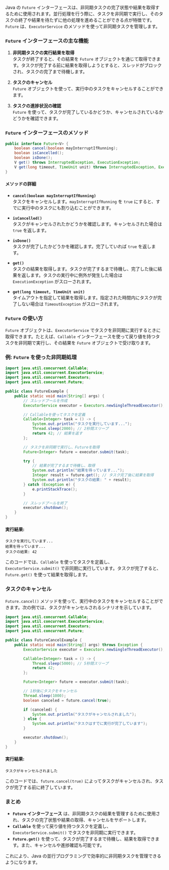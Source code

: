 Java の `Future` インターフェースは、非同期タスクの完了状態や結果を取得するために使用されます。並行処理を行う際に、タスクを非同期で実行し、そのタスクの終了や結果を待たずに他の処理を進めることができる点が特徴です。`Future` は、`ExecutorService` のメソッドを使って非同期タスクを管理します。

### `Future` インターフェースの主な機能

1. **非同期タスクの実行結果を取得**  
   タスクが終了すると、その結果を `Future` オブジェクトを通じて取得できます。タスクが完了する前に結果を取得しようとすると、スレッドがブロックされ、タスクの完了まで待機します。

2. **タスクのキャンセル**  
   `Future` オブジェクトを使って、実行中のタスクをキャンセルすることができます。

3. **タスクの進捗状況の確認**  
   `Future` を使って、タスクが完了しているかどうか、キャンセルされているかどうかを確認できます。

### `Future` インターフェースのメソッド

```java
public interface Future<V> {
    boolean cancel(boolean mayInterruptIfRunning);
    boolean isCancelled();
    boolean isDone();
    V get() throws InterruptedException, ExecutionException;
    V get(long timeout, TimeUnit unit) throws InterruptedException, ExecutionException, TimeoutException;
}
```

#### メソッドの詳細

- **`cancel(boolean mayInterruptIfRunning)`**  
  タスクをキャンセルします。`mayInterruptIfRunning` を `true` にすると、すでに実行中のタスクにも割り込むことができます。

- **`isCancelled()`**  
  タスクがキャンセルされたかどうかを確認します。キャンセルされた場合は `true` を返します。

- **`isDone()`**  
  タスクが完了したかどうかを確認します。完了していれば `true` を返します。

- **`get()`**  
  タスクの結果を取得します。タスクが完了するまで待機し、完了した後に結果を返します。タスクの実行中に例外が発生した場合は `ExecutionException` がスローされます。

- **`get(long timeout, TimeUnit unit)`**  
  タイムアウトを指定して結果を取得します。指定された時間内にタスクが完了しない場合は `TimeoutException` がスローされます。

### `Future` の使い方

`Future` オブジェクトは、`ExecutorService` でタスクを非同期に実行するときに取得できます。たとえば、`Callable` インターフェースを使って戻り値を持つタスクを非同期で実行し、その結果を `Future` オブジェクトで受け取ります。

### 例: `Future` を使った非同期処理

```java
import java.util.concurrent.Callable;
import java.util.concurrent.ExecutorService;
import java.util.concurrent.Executors;
import java.util.concurrent.Future;

public class FutureExample {
    public static void main(String[] args) {
        // スレッドプールを作成
        ExecutorService executor = Executors.newSingleThreadExecutor();

        // Callableを使ってタスクを定義
        Callable<Integer> task = () -> {
            System.out.println("タスクを実行しています...");
            Thread.sleep(2000); // 2秒間スリープ
            return 42; // 結果を返す
        };

        // タスクを非同期で実行し、Futureを取得
        Future<Integer> future = executor.submit(task);

        try {
            // 結果が完了するまで待機し、取得
            System.out.println("結果を待っています...");
            Integer result = future.get(); // タスク完了後に結果を取得
            System.out.println("タスクの結果: " + result);
        } catch (Exception e) {
            e.printStackTrace();
        }

        // スレッドプールを終了
        executor.shutdown();
    }
}
```

#### 実行結果:
```
タスクを実行しています...
結果を待っています...
タスクの結果: 42
```

このコードでは、`Callable` を使ってタスクを定義し、`ExecutorService.submit()` で非同期に実行しています。タスクが完了すると、`Future.get()` を使って結果を取得します。

### タスクのキャンセル

`Future.cancel()` メソッドを使って、実行中のタスクをキャンセルすることができます。次の例では、タスクがキャンセルされるシナリオを示しています。

```java
import java.util.concurrent.Callable;
import java.util.concurrent.ExecutorService;
import java.util.concurrent.Executors;
import java.util.concurrent.Future;

public class FutureCancelExample {
    public static void main(String[] args) throws Exception {
        ExecutorService executor = Executors.newSingleThreadExecutor();

        Callable<Integer> task = () -> {
            Thread.sleep(5000); // 5秒間スリープ
            return 42;
        };

        Future<Integer> future = executor.submit(task);

        // 1秒後にタスクをキャンセル
        Thread.sleep(1000);
        boolean canceled = future.cancel(true);

        if (canceled) {
            System.out.println("タスクがキャンセルされました");
        } else {
            System.out.println("タスクはすでに実行が完了しています");
        }

        executor.shutdown();
    }
}
```

#### 実行結果:
```
タスクがキャンセルされました
```

このコードでは、`future.cancel(true)` によってタスクがキャンセルされ、タスクが完了する前に終了しています。

### まとめ

- **`Future` インターフェース** は、非同期タスクの結果を管理するために使用され、タスクの完了状態や結果の取得、キャンセルをサポートします。
- **`Callable`** を使って戻り値を持つタスクを定義し、`ExecutorService.submit()` でタスクを非同期に実行できます。
- **`Future.get()`** を使って、タスクが完了するまで待機し、結果を取得できます。また、キャンセルや進捗確認も可能です。

これにより、Java の並行プログラミングで効率的に非同期タスクを管理できるようになります。
